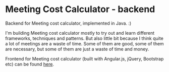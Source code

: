 Meeting Cost Calculator - backend
==================

Backend for Meeting cost calculator, implemented in Java. :)

I'm building Meeting cost calculator mostly to try out and learn different frameworks, techniques and patterns. But also little bit because I think quite a lot of meetings are a waste of time. Some of them are good, some of them are necessary, but some of them are just a waste of time and money.

Frontend for Meeting cost calculator (built with Angular.js, jQuery, Bootstrap etc) can be found <a href="https://github.com/perjansson/mcc">here</a>.
